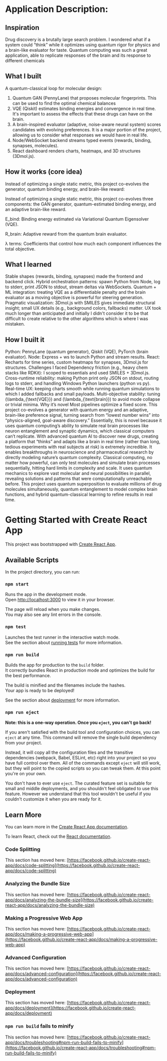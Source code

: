 # Application Description:

## Inspiration
Drug discovery is a brutally large search problem. I wondered what if a system could “think” while it optimizes using quantum rigor for physics and a brain-like evaluator for taste. Quantum computing was such a great application, able to replicate responses of the brain and its response to different chemicals

## What I built
A quantum-classical loop for molecular design:

1) Quantum GAN (PennyLane) that proposes molecular fingerprints. This can be used to find the optimal chemical balances
2) VQE (Qiskit) estimates binding energies and convergence in real time. It's important to assess the effects that these drugs can have on the brain.
3) A brain-inspired evaluator (adaptive, noise-aware neural system) scores candidates with evolving preferences. It is a major portion of the project, allowing us to consider what responses we would have in real life. 
4) Node/WebSocket backend streams typed events (rewards, binding, synapses, molecules).
5) React dashboard renders charts, heatmaps, and 3D structures (3Dmol.js).

## How it works (core idea)
Instead of optimizing a single static metric, this project co-evolves the generator, quantum binding energy, and brain-like reward:

Instead of optimizing a single static metric, this project co-evolves three components: the GAN generator, quantum-estimated binding energy, and an adaptive brain-like reward.

E_bind: Binding energy estimated via Variational Quantum Eigensolver (VQE).

R_brain: Adaptive reward from the quantum brain evaluator.

λ terms: Coefficients that control how much each component influences the total objective.

## What I learned
Stable shapes (rewards, binding, synapses) made the frontend and backend click.
Hybrid orchestration patterns: spawn Python from Node, log to stderr, print JSON to stdout, stream deltas via WebSockets.
Quantum + ML integration: treating VQE as a differentiable penalty and the brain evaluator as a moving objective is powerful for steering generation.
Pragmatic visualization: 3Dmol.js with SMILES gives immediate structural insight; small UX details (e.g., background colors, fallbacks) matter. UX took much longer than anticipated and initially I didn't consider it to be that difficult to create relative to the other algorithms which is where I was mistaken.

## How I built it
Python: PennyLane (quantum generator), Qiskit (VQE), PyTorch (brain evaluator).
Node: Express + ws to launch Python and stream results.
React: Recharts for time series, custom heatmaps for synapses, 3Dmol.js for structures.
Challenges I faced
Dependency friction (e.g., heavy chem stacks like RDKit): I scoped to essentials and used SMILES + 3Dmol.js.
Cross-runtime reliability: making Python print only JSON on stdout, routing logs to stderr, and handling Windows Python launchers (python vs py).
Real-time UX: keeping charts smooth while running quantum simulations to which I added fallbacks and small payloads.
Multi-objective stability: tuning (\lambda_{\text{VQE}}) and (\lambda_{\text{brain}}) to avoid mode collapse or trivial minima.
Why it’s novel
Most pipelines optimize a fixed score. This project co-evolves a generator with quantum energy and an adaptive, brain-like preference signal, turning search from “lowest number wins” into “physics-aligned, goal-aware discovery.” Essentially, this is novel because it uses quantum computing’s ability to simulate real brain processes like neuron entanglement and synaptic dynamics, which classical computers can’t replicate. With advanced quantum AI to discover new drugs, creating a platform that “thinks” and adapts like a brain in real time (rather than long, tedious experiments with real subjects at risk) is extremely incredible. It enables breakthroughs in neuroscience and pharmaceutical research by directly modeling nature’s quantum complexity. Classical computing, no matter how powerful, can only test molecules and simulate brain processes sequentially, hitting hard limits in complexity and scale. It uses quantum mechanics to explore vast molecular and neural possibilities in parallel, revealing solutions and patterns that were computationally unreachable before. This project uses quantum superposition to evaluate millions of drug molecules simultaneously, quantum entanglement to model complex brain functions, and hybrid quantum-classical learning to refine results in real time.

# Getting Started with Create React App

This project was bootstrapped with [Create React App](https://github.com/facebook/create-react-app).

## Available Scripts

In the project directory, you can run:

### `npm start`

Runs the app in the development mode.\
Open [http://localhost:3000](http://localhost:3000) to view it in your browser.

The page will reload when you make changes.\
You may also see any lint errors in the console.

### `npm test`

Launches the test runner in the interactive watch mode.\
See the section about [running tests](https://facebook.github.io/create-react-app/docs/running-tests) for more information.

### `npm run build`

Builds the app for production to the `build` folder.\
It correctly bundles React in production mode and optimizes the build for the best performance.

The build is minified and the filenames include the hashes.\
Your app is ready to be deployed!

See the section about [deployment](https://facebook.github.io/create-react-app/docs/deployment) for more information.

### `npm run eject`

**Note: this is a one-way operation. Once you `eject`, you can't go back!**

If you aren't satisfied with the build tool and configuration choices, you can `eject` at any time. This command will remove the single build dependency from your project.

Instead, it will copy all the configuration files and the transitive dependencies (webpack, Babel, ESLint, etc) right into your project so you have full control over them. All of the commands except `eject` will still work, but they will point to the copied scripts so you can tweak them. At this point you're on your own.

You don't have to ever use `eject`. The curated feature set is suitable for small and middle deployments, and you shouldn't feel obligated to use this feature. However we understand that this tool wouldn't be useful if you couldn't customize it when you are ready for it.

## Learn More

You can learn more in the [Create React App documentation](https://facebook.github.io/create-react-app/docs/getting-started).

To learn React, check out the [React documentation](https://reactjs.org/).

### Code Splitting

This section has moved here: [https://facebook.github.io/create-react-app/docs/code-splitting](https://facebook.github.io/create-react-app/docs/code-splitting)

### Analyzing the Bundle Size

This section has moved here: [https://facebook.github.io/create-react-app/docs/analyzing-the-bundle-size](https://facebook.github.io/create-react-app/docs/analyzing-the-bundle-size)

### Making a Progressive Web App

This section has moved here: [https://facebook.github.io/create-react-app/docs/making-a-progressive-web-app](https://facebook.github.io/create-react-app/docs/making-a-progressive-web-app)

### Advanced Configuration

This section has moved here: [https://facebook.github.io/create-react-app/docs/advanced-configuration](https://facebook.github.io/create-react-app/docs/advanced-configuration)

### Deployment

This section has moved here: [https://facebook.github.io/create-react-app/docs/deployment](https://facebook.github.io/create-react-app/docs/deployment)

### `npm run build` fails to minify

This section has moved here: [https://facebook.github.io/create-react-app/docs/troubleshooting#npm-run-build-fails-to-minify](https://facebook.github.io/create-react-app/docs/troubleshooting#npm-run-build-fails-to-minify)

